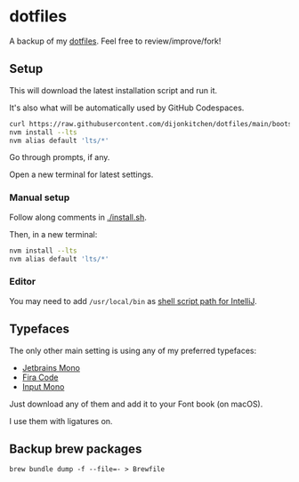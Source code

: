 # dotfiles

A backup of my [dotfiles](https://dotfiles.github.io/).
Feel free to review/improve/fork!


## Setup

This will download the latest
installation script
and run it.

It's also what will be
automatically used
by GitHub Codespaces.

```sh
curl https://raw.githubusercontent.com/dijonkitchen/dotfiles/main/bootstrap.sh | bash
nvm install --lts
nvm alias default 'lts/*'
```

Go through prompts,
if any.

Open a new terminal
for latest settings.

### Manual setup

Follow along
comments in [./install.sh](./install.sh).

Then,
in a new terminal:
```sh
nvm install --lts
nvm alias default 'lts/*'
```

### Editor

You may need to add `/usr/local/bin`
as [shell script path for IntelliJ](https://www.jetbrains.com/help/idea/working-with-the-ide-features-from-command-line.html#toolbox).


## Typefaces

The only other main setting
is using any of my preferred typefaces:
- [Jetbrains Mono](https://www.jetbrains.com/lp/mono/)
- [Fira Code](https://github.com/tonsky/FiraCode)
- [Input Mono](http://input.fontbureau.com)

Just download any of them
and add it to your Font book (on macOS).

I use them with ligatures on.


## Backup brew packages

`brew bundle dump -f --file=- > Brewfile`
